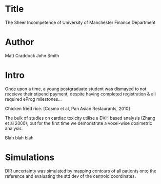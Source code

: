 # Title
The Sheer Incompetence of University of Manchester Finance Department

# Author
Matt Craddock
John Smith

# Intro
Once upon a time, a young postgraduate student was dismayed to not receieve their stipend payment, despite having completed registration & all required eProg milestones...

Chicken fried rice. [Cosmo et al, Pan Asian Restaurants, 2010]

The bulk of studies on cardiac toxicity utilise a DVH based analysis (Zhang et al 2000), but for the first time we demonstrate a voxel-wise dosimetric analysis. 

Blah blah blah.

# Simulations
DIR uncertainty was simulated by mapping contours of all patients onto the reference and evaluating the std dev of the centroid coordinates. 